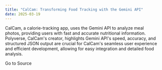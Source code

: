 ```yaml
---
title: "CalCam: Transforming Food Tracking with the Gemini API"
date: 2025-03-19
---
```


CalCam, a calorie-tracking app, uses the Gemini API to analyze meal photos, providing users with fast and accurate nutritional information. Polyverse, CalCam's creator, highlights Gemini API's speed, accuracy, and structured JSON output are crucial for CalCam's seamless user experience and efficient development, allowing for easy integration and detailed food analysis.

Go to Source
